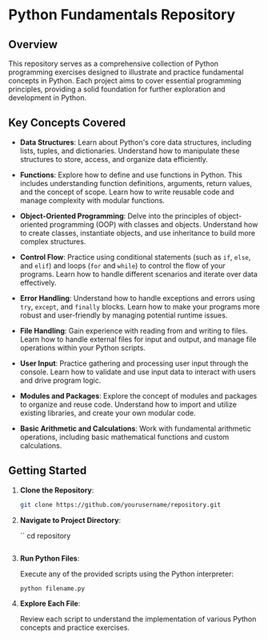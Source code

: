 
# Python Fundamentals Repository

## Overview

This repository serves as a comprehensive collection of Python programming exercises designed to illustrate and practice fundamental concepts in Python. Each project aims to cover essential programming principles, providing a solid foundation for further exploration and development in Python.

## Key Concepts Covered

- **Data Structures**: Learn about Python's core data structures, including lists, tuples, and dictionaries. Understand how to manipulate these structures to store, access, and organize data efficiently.

- **Functions**: Explore how to define and use functions in Python. This includes understanding function definitions, arguments, return values, and the concept of scope. Learn how to write reusable code and manage complexity with modular functions.

- **Object-Oriented Programming**: Delve into the principles of object-oriented programming (OOP) with classes and objects. Understand how to create classes, instantiate objects, and use inheritance to build more complex structures.

- **Control Flow**: Practice using conditional statements (such as `if`, `else`, and `elif`) and loops (`for` and `while`) to control the flow of your programs. Learn how to handle different scenarios and iterate over data effectively.

- **Error Handling**: Understand how to handle exceptions and errors using `try`, `except`, and `finally` blocks. Learn how to make your programs more robust and user-friendly by managing potential runtime issues.

- **File Handling**: Gain experience with reading from and writing to files. Learn how to handle external files for input and output, and manage file operations within your Python scripts.

- **User Input**: Practice gathering and processing user input through the console. Learn how to validate and use input data to interact with users and drive program logic.

- **Modules and Packages**: Explore the concept of modules and packages to organize and reuse code. Understand how to import and utilize existing libraries, and create your own modular code.

- **Basic Arithmetic and Calculations**: Work with fundamental arithmetic operations, including basic mathematical functions and custom calculations.

## Getting Started

1. **Clone the Repository**:

   ```bash
   git clone https://github.com/yourusername/repository.git
   ```

2. **Navigate to Project Directory**:

   ``
   cd repository
   ```

3. **Run Python Files**:

   Execute any of the provided scripts using the Python interpreter:

   ```
   python filename.py
   ```

4. **Explore Each File**:

   Review each script to understand the implementation of various Python concepts and practice exercises.
